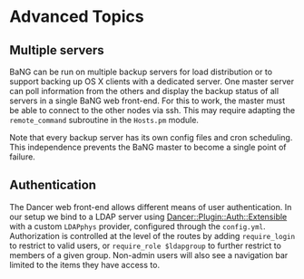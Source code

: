   Advanced Topics
===================

 Multiple servers
------------------

BaNG can be run on multiple backup servers for load distribution or to support backing up OS X clients with a dedicated server. One master server can poll information from the others and display the backup status of all servers in a single BaNG web front-end. For this to work, the master must be able to connect to the other nodes via ssh. This may require adapting the `remote_command` subroutine in the `Hosts.pm` module.

Note that every backup server has its own config files and cron scheduling. This independence prevents the BaNG master to become a single point of failure.


 Authentication
----------------

The Dancer web front-end allows different means of user authentication. In our setup we bind to a LDAP server using [Dancer::Plugin::Auth::Extensible](http://search.cpan.org/dist/Dancer-Plugin-Auth-Extensible/) with a custom `LDAPphys` provider, configured through the `config.yml`. Authorization is controlled at the level of the routes by adding `require_login` to restrict to valid users, or `require_role $ldapgroup` to further restrict to members of a given group. Non-admin users will also see a navigation bar limited to the items they have access to.
